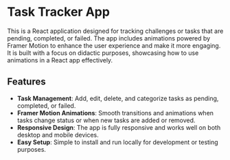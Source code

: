 # Task Tracker App

This is a React application designed for tracking challenges or tasks that are pending, completed, or failed. The app includes animations powered by Framer Motion to enhance the user experience and make it more engaging. It is built with a focus on didactic purposes, showcasing how to use animations in a React app effectively.

## Features

- **Task Management**: Add, edit, delete, and categorize tasks as pending, completed, or failed.
- **Framer Motion Animations**: Smooth transitions and animations when tasks change status or when new tasks are added or removed.
- **Responsive Design**: The app is fully responsive and works well on both desktop and mobile devices.
- **Easy Setup**: Simple to install and run locally for development or testing purposes.